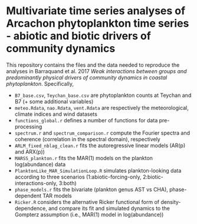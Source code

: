 # Multivariate time series analyses of Arcachon phytoplankton time series - abiotic and biotic drivers of community dynamics
This repository contains the files and the data needed to reproduce the analyses in Barraquand et al. 2017 *Weak interactions between groups and predominantly physical drivers of community dynamics in coastal phytoplankton*. Specifically, 

* `B7_base.csv`, `Teychan_base.csv` are phytoplankton counts at Teychan and B7 (+ some additional variables)
* `meteo.Rdata`, `nao.Rdata`, `vent.Rdata` are respectively the meteorological, climate indices and wind datasets
* `functions_global.r` defines a number of functions for data pre-processing
* `spectrum.r` and `spectrum_comparison.r` compute the Fourier spectra and coherence (correlation in the spectral domain), respectively
* `ARLM_fixed_nblag_clean.r` fits the autoregressive linear models (AR(p) and ARX(p))
* `MARSS_plankton.r` fits the MAR(1) models on the plankton log(abundance) data
* `PlanktonLike_MAR_SimulationLoop.R` simulates plankton-looking data according to three scenarios (1:abiotic-forcing-only, 2:biotic-interactions-only, 3:both)
* `phase_models.r` fits the bivariate (plankton genus AST vs CHA), phase-dependent TAR models
* `Ricker.R` considers the alternative Ricker functional form of density-dependence, and compare its fit and simulated dynamics to the Gompterz assumption (i.e., MAR(1) model in log(abundance)) 
